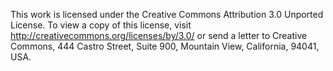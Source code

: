 This work is licensed under the Creative Commons Attribution 3.0
Unported License. To view a copy of this license, visit
http://creativecommons.org/licenses/by/3.0/ or send a letter to
Creative Commons, 444 Castro Street, Suite 900, Mountain View,
California, 94041, USA.
